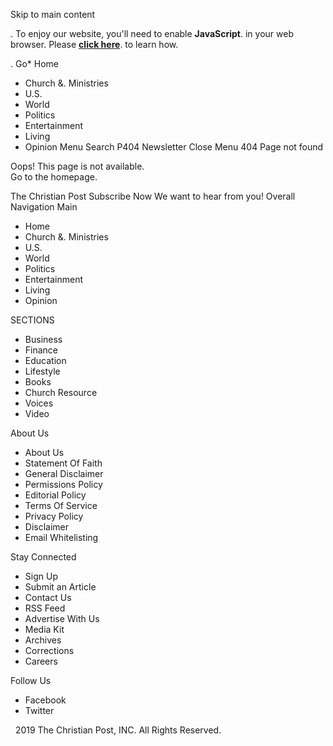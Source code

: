 Skip to main content <p class="enable-js">. To enjoy our website, you'll need to enable <b>JavaScript</b>. in your web browser. Please <a href="http://enable-javascript.com/" target="\_blank"><b>click here</b></a>. to learn how. </p>. Go*   Home
*   Church &. Ministries
*   U.S.
*   World
*   Politics
*   Entertainment
*   Living
*   Opinion
Menu Search P404 Newsletter Close Menu 404 Page not found

Oops! This page is not available.  
Go to the homepage.

The Christian Post Subscribe Now We want to hear from you! Overall Navigation Main

*   Home
*   Church &. Ministries
*   U.S.
*   World
*   Politics
*   Entertainment
*   Living
*   Opinion

SECTIONS

*   Business
*   Finance
*   Education
*   Lifestyle
*   Books
*   Church Resource
*   Voices
*   Video

About Us

*   About Us
*   Statement Of Faith
*   General Disclaimer
*   Permissions Policy
*   Editorial Policy
*   Terms Of Service
*   Privacy Policy
*   Disclaimer
*   Email Whitelisting

Stay Connected

*   Sign Up
*   Submit an Article
*   Contact Us
*   RSS Feed
*   Advertise With Us
*   Media Kit
*   Archives
*   Corrections
*   Careers

Follow Us

*   Facebook
*   Twitter

  2019 The Christian Post, INC. All Rights Reserved.